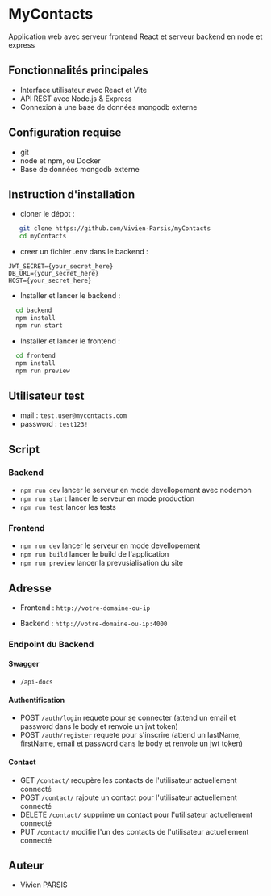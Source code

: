 # MyContacts

Application web avec serveur frontend React et serveur backend en node et express

## Fonctionnalités principales

- Interface utilisateur avec React et Vite
- API REST avec Node.js & Express
- Connexion à une base de données mongodb externe

## Configuration requise

- git
- node et npm, ou Docker
- Base de données mongodb externe

## Instruction d'installation

- cloner le dépot :

```bash
   git clone https://github.com/Vivien-Parsis/myContacts
   cd myContacts
```

- creer un fichier .env dans le backend :

```none
JWT_SECRET={your_secret_here}
DB_URL={your_secret_here}
HOST={your_secret_here}
```

- Installer et lancer le backend :

```bash
  cd backend
  npm install
  npm run start
```

- Installer et lancer le frontend :

```bash
  cd frontend
  npm install
  npm run preview
```

## Utilisateur test

- mail : `test.user@mycontacts.com`
- password : `test123!`

## Script

### Backend

- `npm run dev` lancer le serveur en mode devellopement avec nodemon
- `npm run start` lancer le serveur en mode production
- `npm run test` lancer les tests

### Frontend

- `npm run dev` lancer le serveur en mode devellopement
- `npm run build` lancer le build de l'application
- `npm run preview` lancer la prevusialisation du site

## Adresse

- Frontend : `http://votre-domaine-ou-ip`

- Backend : `http://votre-domaine-ou-ip:4000`

### Endpoint du Backend

#### Swagger

- `/api-docs`

#### Authentification

- POST `/auth/login` requete pour se connecter (attend un email et password dans le body et renvoie un jwt token)
- POST `/auth/register` requete pour s'inscrire (attend un lastName, firstName, email et password dans le body et renvoie un jwt token)

#### Contact

- GET `/contact/` recupère les contacts de l'utilisateur actuellement connecté
- POST `/contact/` rajoute un contact pour l'utilisateur actuellement connecté
- DELETE `/contact/` supprime un contact pour l'utilisateur actuellement connecté
- PUT `/contact/` modifie l'un des contacts de l'utilisateur actuellement connecté

## Auteur

- Vivien PARSIS
